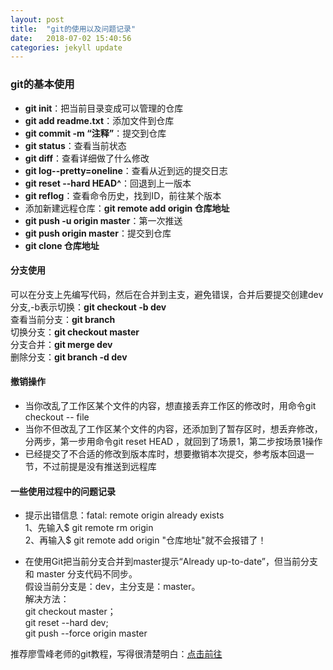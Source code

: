 ```yaml
---
layout: post
title:  "git的使用以及问题记录"
date:   2018-07-02 15:40:56
categories: jekyll update
---
```


### git的基本使用
 - **git init**：把当前目录变成可以管理的仓库
 - **git add readme.txt**：添加文件到仓库
 - **git commit -m “注释”**：提交到仓库
 - **git status**：查看当前状态
 - **git diff**：查看详细做了什么修改
 - **git log--pretty=oneline**：查看从近到远的提交日志
 - **git reset --hard HEAD^**：回退到上一版本
 - **git reflog**：查看命令历史，找到ID，前往某个版本
 - 添加新建远程仓库：**git remote add origin 仓库地址** 
 - **git push -u origin master**：第一次推送
 - **git push origin master**：提交到仓库
 - **git clone 仓库地址**

#### 分支使用
可以在分支上先编写代码，然后在合并到主支，避免错误，合并后要提交创建dev分支,-b表示切换：**git checkout -b dev**  
查看当前分支：**git branch**  
切换分支：**git checkout master**  
分支合并：**git merge dev**  
删除分支：**git branch -d dev**  

#### 撤销操作

 - 当你改乱了工作区某个文件的内容，想直接丢弃工作区的修改时，用命令git checkout -- file
 - 当你不但改乱了工作区某个文件的内容，还添加到了暂存区时，想丢弃修改，分两步，第一步用命令git reset HEAD <file>，就回到了场景1，第二步按场景1操作
 - 已经提交了不合适的修改到版本库时，想要撤销本次提交，参考版本回退一节，不过前提是没有推送到远程库

#### 一些使用过程中的问题记录
- 提示出错信息：<label style="red">fatal: remote origin already exists</label>  
1、先输入$ git remote rm origin  
2、再输入$ git remote add origin "仓库地址"就不会报错了！  

- 在使用Git把当前分支合并到master提示“Already up-to-date”，但当前分支和 master 分支代码不同步。  
假设当前分支是：dev，主分支是：master。  
解决方法：  
git checkout master；  
git reset --hard dev;  
git push --force origin master  

推荐廖雪峰老师的git教程，写得很清楚明白：[点击前往](https://www.liaoxuefeng.com/wiki/0013739516305929606dd18361248578c67b8067c8c017b000)
